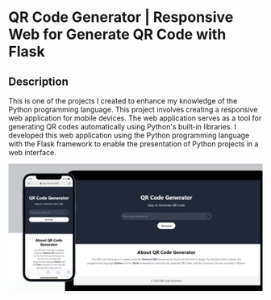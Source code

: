 # QR Code Generator | Responsive Web for Generate QR Code with Flask

## Description
This is one of the projects I created to enhance my knowledge of the Python programming language. This project involves creating a responsive web application for mobile devices. The web application serves as a tool for generating QR codes automatically using Python's built-in libraries. I developed this web application using the Python programming language with the Flask framework to enable the presentation of Python projects in a web interface.

![QR Code Generator Thumbnail](github/Thumbnail%20QR%20Code%20Generator.png)
